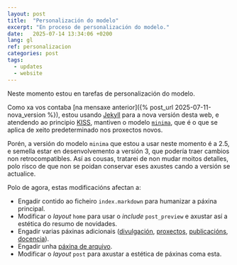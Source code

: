 ```yaml
---
layout: post
title:  "Personalización do modelo"
excerpt: "En proceso de personalización do modelo."
date:   2025-07-14 13:34:06 +0200
lang: gl
ref: personalizacion
categories: post
tags:
  - updates
  - website
---
```

Neste momento estou en tarefas de personalización do modelo.

Como xa vos contaba [na mensaxe anterior]({% post_url 2025-07-11-nova_version %}), estou usando [Jekyll][jekyll] para a nova versión desta web, e atendendo ao principio [KISS](https://pt.wikipedia.org/wiki/Princ%C3%ADpio_KISS), mantiven o modelo [`minima`][minima], que é o que se aplica de xeito predeterminado nos proxectos novos.

Porén, a versión do modelo `minima` que estou a usar neste momento é a 2.5, e semella estar en desenvolvemento a versión 3, que podería traer cambios non retrocompatibles. Así as cousas, tratarei de non mudar moitos detalles, polo risco de que non se poidan conservar eses axustes cando a versión se actualice.

Polo de agora, estas modificacións afectan a:

- Engadir contido ao ficheiro `index.markdown` para humanizar a páxina principal.
- Modificar o _layout_ `home` para usar o _include_ `post_preview` e axustar así a estética do resumo de novidades.
- Engadir varias páxinas adicionais ([divulgación](/divulgacion), [proxectos](/proxectos), [publicacións](/publicacions), [docencia](/docencia)).
- Engadir unha [páxina de arquivo](/archives/index).
- Modificar o _layout_ `post` para axustar a estética de páxinas coma esta.

[jekyll]: https://jekyllrb.com/docs/home
[minima]: https://github.com/jekyll/minima

